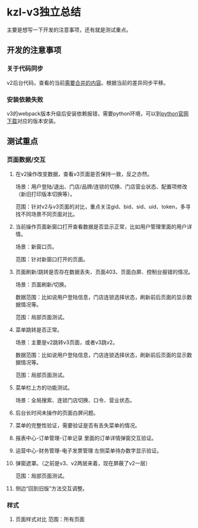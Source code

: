 # kzl-v3独立总结

主要是想写一下开发的注意事项，还有就是测试重点。

## 开发的注意事项

### 关于代码同步

v2后台代码，查看的当前[需要合并的内容](http://git.int.kzl.com.cn/k/cater-source/compare/fea/v3_add_v2_before...fea/print_manage)。根据当前的差异同步平移。

### 安装依赖失败

v3的webpack版本升级后安装依赖报错，需要python环境，可以到[python官网下载](https://www.python.org/downloads/release/python-2716/)对应的版本安装。

## 测试重点

### 页面数据/交互

1. 在v2操作改变数据，查看v3页面是否保持一致，反之亦然。

    场景：用户登陆/退出、门店/品牌/连锁的切换、门店营业状态、配置项修改（新旧打印版本切换等）。

    范围：针对v2与v3页面的对比，重点关注gid、bid、sid、uid、token，多寻找不同场景不同页面对比。

2. 当前操作页面新窗口打开查看数据是否显示正常，比如用户管理里面的用户详情。

    场景：新窗口页。

    范围：针对新窗口打开的页面。

1. 页面刷新/跳转是否存在数据丢失、页面403、页面白屏、控制台报错的情况。

    场景：页面刷新/切换。

    数据范围：比如说用户登陆信息，门店连锁选择状态，刷新前后页面的显示数据情况等。

    范围：局部页面测试。

2. 菜单跳转是否正常。

    场景：主要是v2跳转v3页面，或者v3跳v2。

    数据范围：比如说用户登陆信息，门店连锁选择状态，刷新前后页面的显示数据情况等。

    范围：局部页面测试。

1. 菜单栏上方的功能测试。

    场景：全局搜索、连锁门店切换、口令、营业状态。

1. 后台长时间未操作的页面白屏问题。

2. 菜单的完整性验证，需要验证是否有丢失菜单的情况。

3. 报表中心-订单管理-订单记录 里面的订单详情弹窗交互验证。

4. 运营中心-财务管理-电子发票管理 左侧菜单待办数字显示验证。

5. 弹窗遮罩。（之前是v3、v2两层来着，现在屏蔽了v2一层）

    范围：局部页面测试。

1. 侧边“回到旧版”方法交互调整。

### 样式

1. 页面样式对比
   范围：所有页面
